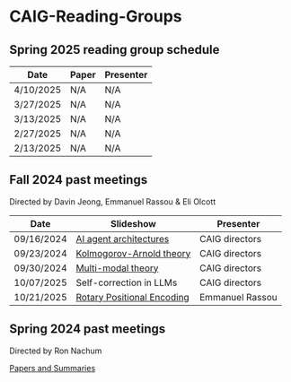 # CAIG-Reading-Groups



## Spring 2025 reading group schedule

| Date | Paper | Presenter |
|------------|-------------------------------------------------------|----------------------------------|
| 4/10/2025 | N/A | N/A |
| 3/27/2025 | N/A | N/A |
| 3/13/2025 | N/A | N/A |
| 2/27/2025 | N/A | N/A |
| 2/13/2025 | N/A | N/A |


##  Fall 2024 past meetings
Directed by Davin Jeong, Emmanuel Rassou & Eli Olcott

| Date | Slideshow | Presenter |
|------------|-------------------------------------------------------|----------------------------------|
| 09/16/2024 | [AI agent architectures](https://docs.google.com/presentation/d/1TVG8DaJb-TW_7Iq_9ebhAPOP6EBDPj_1hF2WfEhss2o/edit?usp=sharing) | CAIG directors |
| 09/23/2024 | [Kolmogorov-Arnold theory](https://docs.google.com/presentation/d/1sg0Tekw9EYKc_PvirIPox2TZsWYAW5ZHGxkABQeLXX4/edit?usp=sharing) | CAIG directors |
| 09/30/2024 | [Multi-modal theory](https://docs.google.com/presentation/d/1s4L6GdpZnP9MkcFOPXyevu1mq4IGtnurx1tPkMR1Z_s/edit#slide=id.g1efccb3c51b_0_32938) | CAIG directors |
| 10/07/2025 | Self-correction in LLMs | CAIG directors |
| 10/21/2025 |  [Rotary Positional Encoding](https://docs.google.com/presentation/d/1oeFDAjcFwenYAbtySp_tyRGjOUALDdrEXQCqAMBgp0A/edit?usp=sharing)| Emmanuel Rassou |


## Spring 2024 past meetings
Directed by Ron Nachum

[Papers and Summaries](https://drive.google.com/drive/folders/176DSYooz_qPGLIw6LLMnkzCzTWNs0xDB?usp=share_link)